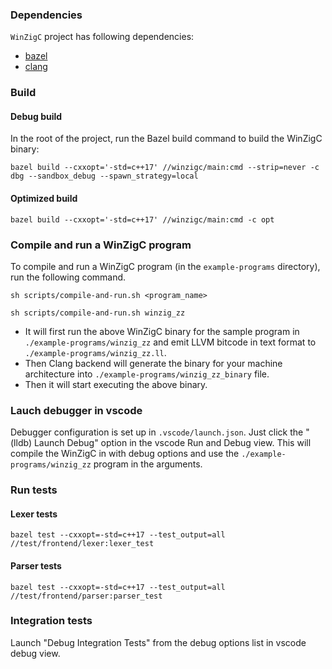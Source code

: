 ### Dependencies

`WinZigC` project has following dependencies:

- [bazel](https://bazel.build/)
- [clang](https://releases.llvm.org/download.html)

### Build

#### Debug build

In the root of the project, run the Bazel build command to build the WinZigC binary:
```
bazel build --cxxopt='-std=c++17' //winzigc/main:cmd --strip=never -c dbg --sandbox_debug --spawn_strategy=local
```

#### Optimized build

```
bazel build --cxxopt='-std=c++17' //winzigc/main:cmd -c opt
```

### Compile and run a WinZigC program

To compile and run a WinZigC program (in the `example-programs` directory), run the following command.
```
sh scripts/compile-and-run.sh <program_name>
```
```
sh scripts/compile-and-run.sh winzig_zz
```

- It will first run the above WinZigC binary for the sample program in `./example-programs/winzig_zz` and emit LLVM bitcode in text format to `./example-programs/winzig_zz.ll`.
- Then Clang backend will generate the binary for your machine architecture into `./example-programs/winzig_zz_binary` file.
- Then it will start executing the above binary.


### Lauch debugger in vscode

Debugger configuration is set up in `.vscode/launch.json`. Just click the "(lldb) Launch Debug" option in the vscode Run and Debug view.
This will compile the WinZigC in with debug options and use the `./example-programs/winzig_zz` program in the arguments.

### Run tests

#### Lexer tests

```
bazel test --cxxopt=-std=c++17 --test_output=all //test/frontend/lexer:lexer_test
```

#### Parser tests

```
bazel test --cxxopt=-std=c++17 --test_output=all //test/frontend/parser:parser_test
```

### Integration tests

Launch "Debug Integration Tests" from the debug options list in vscode debug view.

